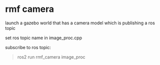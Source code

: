 # rmf camera

launch a gazebo world that has a camera model which is publishing a ros topic

set ros topic name in image_proc.cpp

subscribe to ros topic:
> ros2 run rmf_camera image_proc